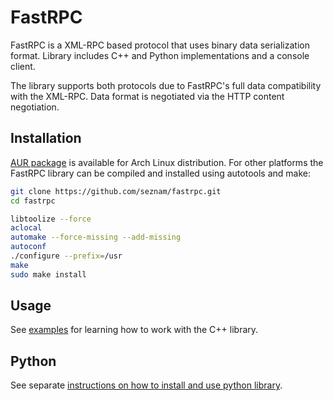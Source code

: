 # FastRPC

FastRPC is a XML-RPC based protocol that uses binary data serialization format.
Library includes C++ and Python implementations and a console client.

The library supports both protocols due to FastRPC's full data compatibility
with the XML-RPC. Data format is negotiated via the HTTP content negotiation.

## Installation

[AUR package](https://aur.archlinux.org/packages/fastrpc-git) is available for Arch Linux distribution. For other platforms the FastRPC library can be compiled and installed using autotools and make:

```bash
git clone https://github.com/seznam/fastrpc.git
cd fastrpc

libtoolize --force
aclocal
automake --force-missing --add-missing
autoconf
./configure --prefix=/usr
make
sudo make install
```

## Usage

See [examples](https://github.com/seznam/fastrpc/tree/master/example) for learning how to work with the C++ library.

## Python

See separate [instructions on how to install and use python library](python/README.md).
